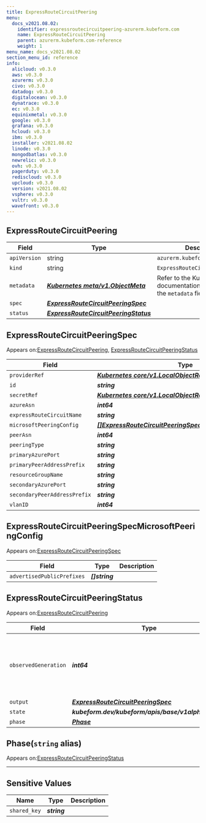 ```yaml
---
title: ExpressRouteCircuitPeering
menu:
  docs_v2021.08.02:
    identifier: expressroutecircuitpeering-azurerm.kubeform.com
    name: ExpressRouteCircuitPeering
    parent: azurerm.kubeform.com-reference
    weight: 1
menu_name: docs_v2021.08.02
section_menu_id: reference
info:
  alicloud: v0.3.0
  aws: v0.3.0
  azurerm: v0.3.0
  civo: v0.3.0
  datadog: v0.3.0
  digitalocean: v0.3.0
  dynatrace: v0.3.0
  ec: v0.3.0
  equinixmetal: v0.3.0
  google: v0.3.0
  grafana: v0.3.0
  hcloud: v0.3.0
  ibm: v0.3.0
  installer: v2021.08.02
  linode: v0.3.0
  mongodbatlas: v0.3.0
  newrelic: v0.3.0
  ovh: v0.3.0
  pagerduty: v0.3.0
  rediscloud: v0.3.0
  upcloud: v0.3.0
  version: v2021.08.02
  vsphere: v0.3.0
  vultr: v0.3.0
  wavefront: v0.3.0
---
```


## ExpressRouteCircuitPeering
| Field | Type | Description |
| ------ | ----- | ----------- |
| `apiVersion` | string | `azurerm.kubeform.com/v1alpha1` |
|    `kind` | string | `ExpressRouteCircuitPeering` |
| `metadata` | ***[Kubernetes meta/v1.ObjectMeta](https://v1-18.docs.kubernetes.io/docs/reference/generated/kubernetes-api/v1.18/#objectmeta-v1-meta)***|Refer to the Kubernetes API documentation for the fields of the `metadata` field.|
| `spec` | ***[ExpressRouteCircuitPeeringSpec](#expressroutecircuitpeeringspec)***||
| `status` | ***[ExpressRouteCircuitPeeringStatus](#expressroutecircuitpeeringstatus)***||
## ExpressRouteCircuitPeeringSpec

Appears on:[ExpressRouteCircuitPeering](#expressroutecircuitpeering), [ExpressRouteCircuitPeeringStatus](#expressroutecircuitpeeringstatus)

| Field | Type | Description |
| ------ | ----- | ----------- |
| `providerRef` | ***[Kubernetes core/v1.LocalObjectReference](https://v1-18.docs.kubernetes.io/docs/reference/generated/kubernetes-api/v1.18/#localobjectreference-v1-core)***||
| `id` | ***string***||
| `secretRef` | ***[Kubernetes core/v1.LocalObjectReference](https://v1-18.docs.kubernetes.io/docs/reference/generated/kubernetes-api/v1.18/#localobjectreference-v1-core)***||
| `azureAsn` | ***int64***| ***(Optional)*** |
| `expressRouteCircuitName` | ***string***||
| `microsoftPeeringConfig` | ***[[]ExpressRouteCircuitPeeringSpecMicrosoftPeeringConfig](#expressroutecircuitpeeringspecmicrosoftpeeringconfig)***| ***(Optional)*** |
| `peerAsn` | ***int64***| ***(Optional)*** |
| `peeringType` | ***string***||
| `primaryAzurePort` | ***string***| ***(Optional)*** |
| `primaryPeerAddressPrefix` | ***string***||
| `resourceGroupName` | ***string***||
| `secondaryAzurePort` | ***string***| ***(Optional)*** |
| `secondaryPeerAddressPrefix` | ***string***||
| `vlanID` | ***int64***||
## ExpressRouteCircuitPeeringSpecMicrosoftPeeringConfig

Appears on:[ExpressRouteCircuitPeeringSpec](#expressroutecircuitpeeringspec)

| Field | Type | Description |
| ------ | ----- | ----------- |
| `advertisedPublicPrefixes` | ***[]string***||
## ExpressRouteCircuitPeeringStatus

Appears on:[ExpressRouteCircuitPeering](#expressroutecircuitpeering)

| Field | Type | Description |
| ------ | ----- | ----------- |
| `observedGeneration` | ***int64***| ***(Optional)*** Resource generation, which is updated on mutation by the API Server.|
| `output` | ***[ExpressRouteCircuitPeeringSpec](#expressroutecircuitpeeringspec)***| ***(Optional)*** |
| `state` | ***kubeform.dev/kubeform/apis/base/v1alpha1.State***| ***(Optional)*** |
| `phase` | ***[Phase](#phase)***| ***(Optional)*** |
## Phase(`string` alias)

Appears on:[ExpressRouteCircuitPeeringStatus](#expressroutecircuitpeeringstatus)

---
## Sensitive Values
| Name | Type | Description |
|------|------|-------------|
| `shared_key` | ***string*** ||
